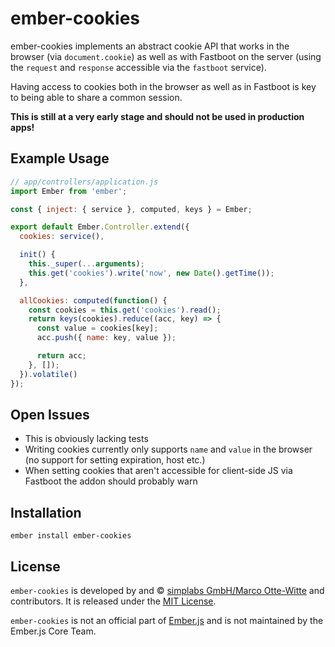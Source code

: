 # ember-cookies

ember-cookies implements an abstract cookie API that works in the browser (via
`document.cookie`) as well as with Fastboot on the server (using the `request`
and `response` accessible via the `fastboot` service).

Having access to cookies both in the browser as well as in Fastboot is key to
being able to share a common session.

__This is still at a very early stage and should not be used in production
apps!__

## Example Usage

```js
// app/controllers/application.js
import Ember from 'ember';

const { inject: { service }, computed, keys } = Ember;

export default Ember.Controller.extend({
  cookies: service(),

  init() {
    this._super(...arguments);
    this.get('cookies').write('now', new Date().getTime());
  },

  allCookies: computed(function() {
    const cookies = this.get('cookies').read();
    return keys(cookies).reduce((acc, key) => {
      const value = cookies[key];
      acc.push({ name: key, value });

      return acc;
    }, []);
  }).volatile()
});
```

## Open Issues

- This is obviously lacking tests
- Writing cookies currently only supports `name` and `value` in the browser (no support for setting expiration, host etc.)
- When setting cookies that aren't accessible for client-side JS via Fastboot the addon should probably warn

## Installation

`ember install ember-cookies`

## License

`ember-cookies` is developed by and &copy;
[simplabs GmbH/Marco Otte-Witte](http://simplabs.com) and contributors. It is
released under the
[MIT License](https://github.com/simplabs/ember-simple-auth/blob/master/LICENSE).

`ember-cookies` is not an official part of [Ember.js](http://emberjs.com) and
is not maintained by the Ember.js Core Team.
